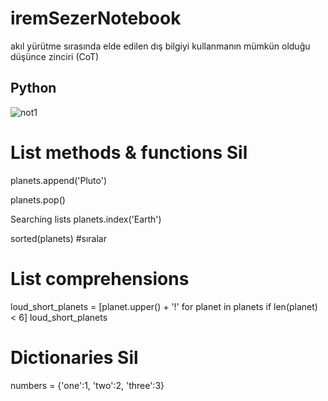 # iremSezerNotebook

akıl yürütme sırasında elde edilen dış bilgiyi kullanmanın mümkün olduğu düşünce zinciri (CoT)

## Python

![not1](https://github.com/iremssezer/iremSezerNotebook/assets/74788732/83e9c55d-b637-47f0-a695-4458db7f9b7c)

# List methods & functions Sil

planets.append('Pluto')

planets.pop()

Searching lists
planets.index('Earth')

sorted(planets) #sıralar

# List comprehensions

loud_short_planets = [planet.upper() + '!' for planet in planets if len(planet) < 6]
loud_short_planets

# Dictionaries Sil

numbers = {'one':1, 'two':2, 'three':3}













